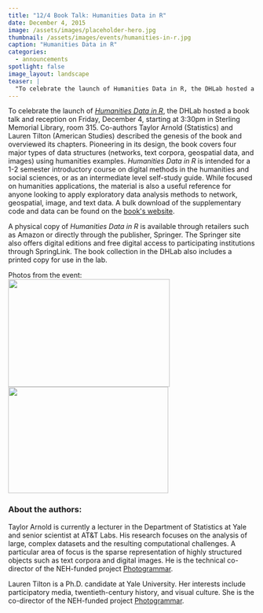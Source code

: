 ```yaml
---
title: "12/4 Book Talk: Humanities Data in R"
date: December 4, 2015
image: /assets/images/placeholder-hero.jpg
thumbnail: /assets/images/events/humanities-in-r.jpg
caption: "Humanities Data in R"
categories: 
  - announcements
spotlight: false 
image_layout: landscape
teaser: |
  "To celebrate the launch of Humanities Data in R, the DHLab hosted a book talk and reception on Friday, December 4, starting at 3:30pm in Sterling Memorial Library, room 315. Co-authors Taylor Arnold..."
---
```


To celebrate the launch of <a href="http://www.springer.com/us/book/9783319207018" target="_blank"><em>Humanities Data in R</em></a>, the DHLab hosted a book talk and reception on Friday, December 4, starting at 3:30pm in Sterling Memorial Library, room 315. Co-authors Taylor Arnold (Statistics) and Lauren Tilton (American Studies) described the genesis of the book and overviewed its chapters. Pioneering in its design, the book covers four major types of data structures (networks, text corpora, geospatial data, and images) using humanities examples. <em>Humanities Data in R </em>is intended for a 1-2 semester introductory course on digital methods in the humanities and social sciences, or as an intermediate level self-study guide. While focused on humanities applications, the material is also a useful reference for anyone looking to apply exploratory data analysis methods to network, geospatial, image, and text data. A bulk download of the supplementary code and data can be found on the <a href="http://humanitiesdata.org/" target="_blank">book's website</a>.
  
A physical copy of <em>Humanities Data in R</em> is available through retailers such as Amazon or directly through the publisher, Springer. The Springer site also offers digital editions and free digital access to participating institutions through SpringLink. The book collection in the DHLab also includes a printed copy for use in the lab.
   
Photos from the event:  
<a href="http://web.library.yale.edu/sites/default/files/images/Lauren%2CTaylor.jpeg">
  <img alt="" height="219" src="http://web.library.yale.edu/sites/default/files/resize/images/Lauren%2CTaylor-329x219.jpeg" width="329"/>
</a>
<a href="http://web.library.yale.edu/sites/default/files/images/rScatterRaster.jpg">
  <img alt="" height="216" src="http://web.library.yale.edu/sites/default/files/resize/images/rScatterRaster-326x216.jpg" width="326"/>
</a>
   
<h3>About the authors:</h3>
   
Taylor Arnold is currently a lecturer in the Department of Statistics at Yale and senior scientist at AT&amp;T Labs. His research focuses on the analysis of large, complex datasets and the resulting computational challenges. A particular area of focus is the sparse representation of highly structured objects such as text corpora and digital images. He is the technical co-director of the NEH-funded project <a href="http://photogrammar.yale.edu/" target="_blank">Photogrammar</a>.
   
Lauren Tilton is a Ph.D. candidate at Yale University. Her interests include participatory media, twentieth-century history, and visual culture. She is the co-director of the NEH-funded project <a href="http://photogrammar.yale.edu/" target="_blank"> Photogrammar</a>.

